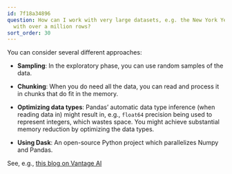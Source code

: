 ```yaml
---
id: 7f18a34896
question: How can I work with very large datasets, e.g. the New York Yellow Taxi dataset,
  with over a million rows?
sort_order: 30
---
```


You can consider several different approaches:

- **Sampling**: In the exploratory phase, you can use random samples of the data.

- **Chunking**: When you do need all the data, you can read and process it in chunks that do fit in the memory.

- **Optimizing data types**: Pandas’ automatic data type inference (when reading data in) might result in, e.g., `float64` precision being used to represent integers, which wastes space. You might achieve substantial memory reduction by optimizing the data types.

- **Using Dask**: An open-source Python project which parallelizes Numpy and Pandas.

See, e.g., [this blog on Vantage AI](https://www.vantage-ai.com/en/blog/4-strategies-how-to-deal-with-large-datasets-in-pandas)